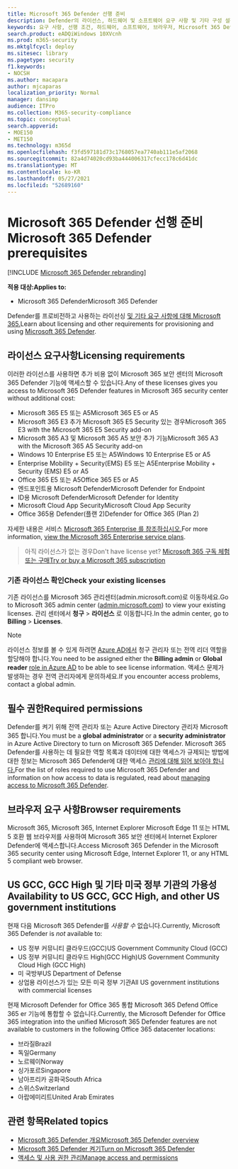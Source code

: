 ```yaml
---
title: Microsoft 365 Defender 선행 준비
description: Defender의 라이선스, 하드웨어 및 소프트웨어 요구 사항 및 기타 구성 설정에 Microsoft 365 정보
keywords: 요구 사항, 선행 조건, 하드웨어, 소프트웨어, 브라우저, Microsoft 365 Defender, M365, 라이선스, E5, A5, EMS, 구매
search.product: eADQiWindows 10XVcnh
ms.prod: m365-security
ms.mktglfcycl: deploy
ms.sitesec: library
ms.pagetype: security
f1.keywords:
- NOCSH
ms.author: macapara
author: mjcaparas
localization_priority: Normal
manager: dansimp
audience: ITPro
ms.collection: M365-security-compliance
ms.topic: conceptual
search.appverid:
- MOE150
- MET150
ms.technology: m365d
ms.openlocfilehash: f3fd597181d73c1768057ea7740ab111e5af2068
ms.sourcegitcommit: 82a4d74020cd93ba444006317cfecc178c6d41dc
ms.translationtype: MT
ms.contentlocale: ko-KR
ms.lasthandoff: 05/27/2021
ms.locfileid: "52689160"
---
```

# <a name="microsoft-365-defender-prerequisites"></a><span data-ttu-id="27c06-104">Microsoft 365 Defender 선행 준비</span><span class="sxs-lookup"><span data-stu-id="27c06-104">Microsoft 365 Defender prerequisites</span></span>

[!INCLUDE [Microsoft 365 Defender rebranding](../includes/microsoft-defender.md)]


<span data-ttu-id="27c06-105">**적용 대상:**</span><span class="sxs-lookup"><span data-stu-id="27c06-105">**Applies to:**</span></span>
- <span data-ttu-id="27c06-106">Microsoft 365 Defender</span><span class="sxs-lookup"><span data-stu-id="27c06-106">Microsoft 365 Defender</span></span>

<span data-ttu-id="27c06-107">Defender를 프로비전하고 사용하는 라이선싱 [및 기타 요구 사항에 대해 Microsoft 365.](microsoft-365-defender.md)</span><span class="sxs-lookup"><span data-stu-id="27c06-107">Learn about licensing and other requirements for provisioning and using [Microsoft 365 Defender](microsoft-365-defender.md).</span></span>

## <a name="licensing-requirements"></a><span data-ttu-id="27c06-108">라이선스 요구사항</span><span class="sxs-lookup"><span data-stu-id="27c06-108">Licensing requirements</span></span>
<span data-ttu-id="27c06-109">이러한 라이선스를 사용하면 추가 비용 없이 Microsoft 365 보안 센터의 Microsoft 365 Defender 기능에 액세스할 수 있습니다.</span><span class="sxs-lookup"><span data-stu-id="27c06-109">Any of these licenses gives you access to Microsoft 365 Defender features in Microsoft 365 security center without additional cost:</span></span>

- <span data-ttu-id="27c06-110">Microsoft 365 E5 또는 A5</span><span class="sxs-lookup"><span data-stu-id="27c06-110">Microsoft 365 E5 or A5</span></span>
- <span data-ttu-id="27c06-111">Microsoft 365 E3 추가 Microsoft 365 E5 Security 있는 경우</span><span class="sxs-lookup"><span data-stu-id="27c06-111">Microsoft 365 E3 with the Microsoft 365 E5 Security add-on</span></span>
- <span data-ttu-id="27c06-112">Microsoft 365 A3 및 Microsoft 365 A5 보안 추가 기능</span><span class="sxs-lookup"><span data-stu-id="27c06-112">Microsoft 365 A3 with the Microsoft 365 A5 Security add-on</span></span>
- <span data-ttu-id="27c06-113">Windows 10 Enterprise E5 또는 A5</span><span class="sxs-lookup"><span data-stu-id="27c06-113">Windows 10 Enterprise E5 or A5</span></span>
- <span data-ttu-id="27c06-114">Enterprise Mobility + Security(EMS) E5 또는 A5</span><span class="sxs-lookup"><span data-stu-id="27c06-114">Enterprise Mobility + Security (EMS) E5 or A5</span></span> 
- <span data-ttu-id="27c06-115">Office 365 E5 또는 A5</span><span class="sxs-lookup"><span data-stu-id="27c06-115">Office 365 E5 or A5</span></span>
- <span data-ttu-id="27c06-116">엔드포인트용 Microsoft Defender</span><span class="sxs-lookup"><span data-stu-id="27c06-116">Microsoft Defender for Endpoint</span></span>
- <span data-ttu-id="27c06-117">ID용 Microsoft Defender</span><span class="sxs-lookup"><span data-stu-id="27c06-117">Microsoft Defender for Identity</span></span> 
- <span data-ttu-id="27c06-118">Microsoft Cloud App Security</span><span class="sxs-lookup"><span data-stu-id="27c06-118">Microsoft Cloud App Security</span></span>
- <span data-ttu-id="27c06-119">Office 365용 Defender(플랜 2)</span><span class="sxs-lookup"><span data-stu-id="27c06-119">Defender for Office 365 (Plan 2)</span></span>

<span data-ttu-id="27c06-120">자세한 내용은 서비스 [Microsoft 365 Enterprise 를 참조하십시오.](https://www.microsoft.com/licensing/product-licensing/microsoft-365-enterprise)</span><span class="sxs-lookup"><span data-stu-id="27c06-120">For more information, [view the Microsoft 365 Enterprise service plans](https://www.microsoft.com/licensing/product-licensing/microsoft-365-enterprise).</span></span>

> <span data-ttu-id="27c06-121">아직 라이선스가 없는 경우</span><span class="sxs-lookup"><span data-stu-id="27c06-121">Don't have license yet?</span></span> [<span data-ttu-id="27c06-122">Microsoft 365 구독 체험 또는 구매</span><span class="sxs-lookup"><span data-stu-id="27c06-122">Try or buy a Microsoft 365 subscription</span></span>](../../commerce/try-or-buy-microsoft-365.md)

### <a name="check-your-existing--licenses"></a><span data-ttu-id="27c06-123">기존 라이선스 확인</span><span class="sxs-lookup"><span data-stu-id="27c06-123">Check your existing  licenses</span></span>
<span data-ttu-id="27c06-124">기존 라이선스를 Microsoft 365 관리[](https://admin.microsoft.com/)센터(admin.microsoft.com)로 이동하세요.</span><span class="sxs-lookup"><span data-stu-id="27c06-124">Go to Microsoft 365 admin center ([admin.microsoft.com](https://admin.microsoft.com/)) to view your existing licenses.</span></span> <span data-ttu-id="27c06-125">관리 센터에서 **청구** > **라이선스** 로 이동합니다.</span><span class="sxs-lookup"><span data-stu-id="27c06-125">In the admin center, go to **Billing** > **Licenses**.</span></span>

>[!NOTE]
> <span data-ttu-id="27c06-126">라이선스 정보를 볼 수  있게 하려면  [Azure AD에서](/azure/active-directory/users-groups-roles/directory-assign-admin-roles#available-roles) 청구 관리자 또는 전역 리더 역할을 할당해야 합니다.</span><span class="sxs-lookup"><span data-stu-id="27c06-126">You need to be assigned either the **Billing admin** or **Global reader** [role in Azure AD](/azure/active-directory/users-groups-roles/directory-assign-admin-roles#available-roles) to be able to see license information.</span></span> <span data-ttu-id="27c06-127">액세스 문제가 발생하는 경우 전역 관리자에게 문의하세요.</span><span class="sxs-lookup"><span data-stu-id="27c06-127">If you encounter access problems, contact a global admin.</span></span>

## <a name="required-permissions"></a><span data-ttu-id="27c06-128">필수 권한</span><span class="sxs-lookup"><span data-stu-id="27c06-128">Required permissions</span></span>
<span data-ttu-id="27c06-129">Defender를  켜기 위해  전역 관리자 또는 Azure Active Directory 관리자 Microsoft 365 합니다.</span><span class="sxs-lookup"><span data-stu-id="27c06-129">You must be a **global administrator** or a **security administrator** in Azure Active Directory to turn on Microsoft 365 Defender.</span></span> <span data-ttu-id="27c06-130">Microsoft 365 Defender를 사용하는 데 필요한 역할 목록과 데이터에 대한 액세스가 규제되는 방법에 대한 정보는 Microsoft 365 Defender에 대한 액세스 [관리에 대해 읽어 보아야 합니다.](m365d-permissions.md)</span><span class="sxs-lookup"><span data-stu-id="27c06-130">For the list of roles required to use Microsoft 365 Defender and information on how access to data is regulated, read about [managing access to Microsoft 365 Defender](m365d-permissions.md).</span></span>

## <a name="browser-requirements"></a><span data-ttu-id="27c06-131">브라우저 요구 사항</span><span class="sxs-lookup"><span data-stu-id="27c06-131">Browser requirements</span></span>
<span data-ttu-id="27c06-132">Microsoft 365, Microsoft 365, Internet Explorer Microsoft Edge 11 또는 HTML 5 호환 웹 브라우저를 사용하여 Microsoft 365 보안 센터에서 Internet Explorer Defender에 액세스합니다.</span><span class="sxs-lookup"><span data-stu-id="27c06-132">Access Microsoft 365 Defender in the Microsoft 365 security center using Microsoft Edge, Internet Explorer 11, or any HTML 5 compliant web browser.</span></span>

## <a name="availability-to-us-gcc-gcc-high-and-other-us-government-institutions"></a><span data-ttu-id="27c06-133">US GCC, GCC High 및 기타 미국 정부 기관의 가용성</span><span class="sxs-lookup"><span data-stu-id="27c06-133">Availability to US GCC, GCC High, and other US government institutions</span></span>
<span data-ttu-id="27c06-134">현재 다음 Microsoft 365 Defender를 *사용할 수* 없습니다.</span><span class="sxs-lookup"><span data-stu-id="27c06-134">Currently, Microsoft 365 Defender is *not* available to:</span></span>
- <span data-ttu-id="27c06-135">US 정부 커뮤니티 클라우드(GCC)</span><span class="sxs-lookup"><span data-stu-id="27c06-135">US Government Community Cloud (GCC)</span></span>
- <span data-ttu-id="27c06-136">US 정부 커뮤니티 클라우드 High(GCC High)</span><span class="sxs-lookup"><span data-stu-id="27c06-136">US Government Community Cloud High (GCC High)</span></span>
- <span data-ttu-id="27c06-137">미 국방부</span><span class="sxs-lookup"><span data-stu-id="27c06-137">US Department of Defense</span></span>
- <span data-ttu-id="27c06-138">상업용 라이선스가 있는 모든 미국 정부 기관</span><span class="sxs-lookup"><span data-stu-id="27c06-138">All US government institutions with commercial licenses</span></span>


<span data-ttu-id="27c06-139">현재 Microsoft Defender for Office 365 통합 Microsoft 365 Defend Office 365 er 기능에 통합할 수 없습니다.</span><span class="sxs-lookup"><span data-stu-id="27c06-139">Currently, the Microsoft Defender for Office 365 integration into the unified Microsoft 365 Defender features are not available to customers in the following Office 365 datacenter locations:</span></span>

- <span data-ttu-id="27c06-140">브라질</span><span class="sxs-lookup"><span data-stu-id="27c06-140">Brazil</span></span> 
- <span data-ttu-id="27c06-141">독일</span><span class="sxs-lookup"><span data-stu-id="27c06-141">Germany</span></span> 
- <span data-ttu-id="27c06-142">노르웨이</span><span class="sxs-lookup"><span data-stu-id="27c06-142">Norway</span></span> 
- <span data-ttu-id="27c06-143">싱가포르</span><span class="sxs-lookup"><span data-stu-id="27c06-143">Singapore</span></span> 
- <span data-ttu-id="27c06-144">남아프리카 공화국</span><span class="sxs-lookup"><span data-stu-id="27c06-144">South Africa</span></span>
- <span data-ttu-id="27c06-145">스위스</span><span class="sxs-lookup"><span data-stu-id="27c06-145">Switzerland</span></span> 
- <span data-ttu-id="27c06-146">아랍에미리트</span><span class="sxs-lookup"><span data-stu-id="27c06-146">United Arab Emirates</span></span> 


## <a name="related-topics"></a><span data-ttu-id="27c06-147">관련 항목</span><span class="sxs-lookup"><span data-stu-id="27c06-147">Related topics</span></span>
- [<span data-ttu-id="27c06-148">Microsoft 365 Defender 개요</span><span class="sxs-lookup"><span data-stu-id="27c06-148">Microsoft 365 Defender overview</span></span>](microsoft-365-defender.md)
- [<span data-ttu-id="27c06-149">Microsoft 365 Defender 켜기</span><span class="sxs-lookup"><span data-stu-id="27c06-149">Turn on Microsoft 365 Defender</span></span>](m365d-enable.md)
- [<span data-ttu-id="27c06-150">액세스 및 사용 권한 관리</span><span class="sxs-lookup"><span data-stu-id="27c06-150">Manage access and permissions</span></span>](m365d-permissions.md)
